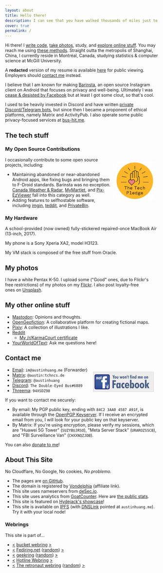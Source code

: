 ```yaml
---
layout: about
title: Hello there!
description: I can see that you have walked thousands of miles just to reach this website, but that's just my homepage. Have fun... I guess.
cover: true
permalink: /
---
```


<style>
@media ( max-width : 800px) {
    .resize1 {
        width: 150px !important;
    }
    .resize2 {
        display: none !important;
    }
}
</style>

Hi there! I [write code](https://github.com/austinhuang0131), [take photos](#my-photos), study, and [explore online stuff](#my-other-online-stuff). You may reach me using [these methods](#contact-me). Straight outta the metropolis of Shanghai, China, I currently reside in Montréal, Canada, studying statistics & computer science at McGill University.

A **redacted** version of my resume is available [here](./assets/online_resume.pdf) for public viewing. Employers should [contact me](#contact-me) instead.

I believe that I am known for making [Barinsta](./barinsta.html), an open source Instagram client on Android that focuses on privacy and well-being. Ultimately I was [cease & desisted by Facebook](https://github.com/austinhuang0131/austinhuang0131/issues/2) but at least I got some clout, so that's cool.

I used to be heavily invested in Discord and have written [private Discord/Telegram bots](/services.html), but since then I became a proponent of ethical platforms, namely Matrix and ActivityPub. I also operate some public privacy-focused services at [bus-hit.me](https://bus-hit.me).

## The tech stuff

### My Open Source Contributions

<div style="float:right;padding:15px;">
<a href="https://www.techpledge.org/"><img src="./assets/Pledge_badge.svg" alt="https://www.techpledge.org/" width="125" /></a>
</div>

I occasionally contribute to some open source projects, including:

* Maintaining abandoned or near-abandoned Android apps, like fixing bugs and bringing them to F-Droid standards. Barinsta was no exception. [Canada Weather & Radar](https://github.com/austinhuang0131/CanadaWeather), [MyMartlet](https://github.com/jguerinet/MyMartlet), and [Pix-EzViewer](https://github.com/ultranity/Pix-EzViewer) fall into this category as well.
* Adding features to selfhostable software, including [imgin](https://git.voidnet.tech/kev/imgin), [teddit](https://codeberg.org/teddit/teddit), and [PrivateBin](https://github.com/PrivateBin/PrivateBin/).

### My Hardware

A school-provided (now owned) fully-stickered repaired-once MacBook Air (13-inch, 2017).

My phone is a Sony Xperia XA2, model H3123.

My VM stack is composed of the free stuff from Oracle.

## My photos

<div class="resize2" id="myElement" style="float:right;padding:15px;"></div>
<script type="text/javascript" src="./assets/javascript-flickr-badge.min.js"></script>
<script type="text/javascript">
   jsFlickrBadge(document.getElementById('myElement'), {
       flickrId: '136075370@N04',
       feed: 'user',
       tags: '',
       rows: 4,
       columns: 4,
       size: 75,
       animation: 'flipX',
       animationSpeed: 1,
       animationPause: 2
     });
</script>

I have a white Pentax K-50. I upload some ("Good" ones, due to Flickr's free restrictions) of my photos on my [Flickr](https://flic.kr/austin0131). I also post loyalty-free ones on [Unsplash](https://unsplash.com/@austinhuang).

## My other online stuff

* <a rel="me" href="https://ieji.de/@austin">Mastodon</a>: Opinions and thoughts.
* [OpenGeofiction](https://opengeofiction.net/user/austinhuang/history): A collaborative platform for creating fictional maps.
* [Pixiv](https://pixiv.me/montreal0131): A collection of illustrations I like.
* [Reddit](https://reddit.com/u/austinhuang)
  * [My /r/KarmaCourt certificate](https://i.imgur.com/dJCyzex.jpg)
* [YourWorldOfText](https://www.yourworldoftext.com/~austinhuang/): Ask me questions here!

## Contact me

<div class="resize1" style="float:right;padding:15px;">
<a href="https://www.fsf.org/fb"><img src="./assets/not-fd.svg" alt="You won't find me on Facebook" width="200"/></a>
</div>

* [Email](mailto:im@austinhuang.me): `im@austinhuang.me` (Forwarder)
* [Matrix](https://matrix.to/#/@austin:tchncs.de): `@austin:tchncs.de`
* [Telegram](https://t.me/austinhuang): `@austinhuang`
* [Discord](https://discord.com/users/207484517898780672): `The Double-Eyed Bus#6889`
* [Threema](https://threema.id/94XSDZ98): `94XSDZ98`

If you want to contact me securely:

* By email: My PGP public key, ending with `84C2 3AA0 4587 A91F`, is available through the [OpenPGP Keyserver](https://keys.openpgp.org/pks/lookup?op=get&options=mr&search=0xf4c5be258540e91ab01b448584c23aa04587a91f). If I receive an encrypted email from you, I will look for your public key on that keyserver.
* By Matrix: If you're using encryption, please verify my sessions, which are "Huawei 5G Tower" (`SUZYBUJRSO`), "Meta Server Stack" (`URAROZSSCB`), and "FBI Surveillance Van" (`CHXXNQZJDB`).

You can also [donate to me](/donate.html)!

## About This Site

No Cloudflare, No Google, No cookies, *No problemo.*

* The pages are [on GitHub](https://github.com/austinhuang0131/austinhuang0131.github.io).
* The domain is registered by [Vondelphia](https://von.enterprises/aff.php?aff=1870) (affiliate link).
* This site uses nameservers from [deSec.io](https://desec.io).
* This site uses analytics from [GoatCounter](https://goatcounter.com). Here are [the public stats](https://0131.goatcounter.com).
* This site is featured on [Hydejack's showcase](https://hydejack.com/showcase/)!
* This site is available on [IPFS](https://ipfs.io/) (with [DNSLink](https://docs.ipfs.io/concepts/dnslink/) pointed at `austinhuang.me`). Try it with your local node!

### Webrings

This site is part of...

* [<](https://webring.bucketfish.me/redirect.html?to=prev&name=AustinHuang.me) [bucket webring](https://webring.bucketfish.me/) [>](https://webring.bucketfish.me/redirect.html?to=next&name=AustinHuang.me)
* [<](https://fediring.net/previous?host=austinhuang.me) [Fediring.net](https://fediring.net/) ([random](https://fediring.net/random)) [>](https://fediring.net/next?host=austinhuang.me)
* [<](https://geekring.net/site/181/previous) [geekring](https://geekring.net/) ([random](https://geekring.net/site/181/random)) [>](https://geekring.net/site/181/next)
* [<](https://hotlinewebring.club/a/previous) [Hotline Webring](https://hotlinewebring.club/) [>](https://hotlinewebring.club/a/next)
* [<](https://webring.dinhe.net/prev/https://austinhuang.me) [The retronaut webring](https://webring.dinhe.net/) ([random](https://webring.dinhe.net/random)) [>](https://webring.dinhe.net/next/https://austinhuang.me)